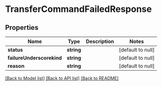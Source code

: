 # TransferCommandFailedResponse

## Properties
Name | Type | Description | Notes
------------ | ------------- | ------------- | -------------
**status** | **string** |  | [default to null]
**failureUnderscorekind** | **string** |  | [default to null]
**reason** | **string** |  | [default to null]

[[Back to Model list]](../README.md#documentation-for-models) [[Back to API list]](../README.md#documentation-for-api-endpoints) [[Back to README]](../README.md)


